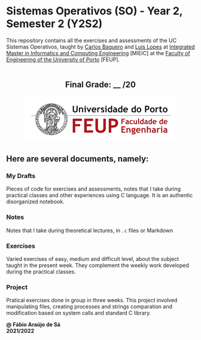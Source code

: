 # Sistemas Operativos (SO) - Year 2, Semester 2 (Y2S2)

This repository contains all the exercises and assessments of the UC Sistemas Operativos, taught by [Carlos Baquero](https://sigarra.up.pt/feup/pt/func_geral.formview?p_codigo=666857) and [Luis Lopes](https://sigarra.up.pt/fcup/pt/func_geral.formview?p_codigo=203540) at [Integrated Master in Informatics and Computing Engineering](https://sigarra.up.pt/feup/pt/cur_geral.cur_view?pv_curso_id=742) [MIEIC] at the [Faculty of Engineering of the University of Porto](https://sigarra.up.pt/feup/pt/web_page.Inicial) [FEUP]. <br> <br>

<h2 align = "center" >Final Grade: __ /20</h2>
<p align = "center" >
  <img 
       title = "FEUP logo"
       src = "Images//FEUP_Logo.png" 
       alt = "FEUP Logo" 
       />
</p>

## Here are several documents, namely:

### My Drafts <br/>
Pieces of code for exercises and assessments, notes that I take during practical classes and other experiences using C language. It is an authentic disorganized notebook. <br>

### Notes
Notes that I take during theoretical lectures, in `.c` files or Markdown <br>

### Exercises
Varied exercises of easy, medium and difficult level, about the subject taught in the present week. They complement the weekly work developed during the practical classes. <br>

### Project

Pratical exercises done in group in three weeks. This project involved manipulating files, creating processes and strings comparation and modification based on system calls and standard C library.

**@ Fábio Araújo de Sá** <br>
**2021/2022**